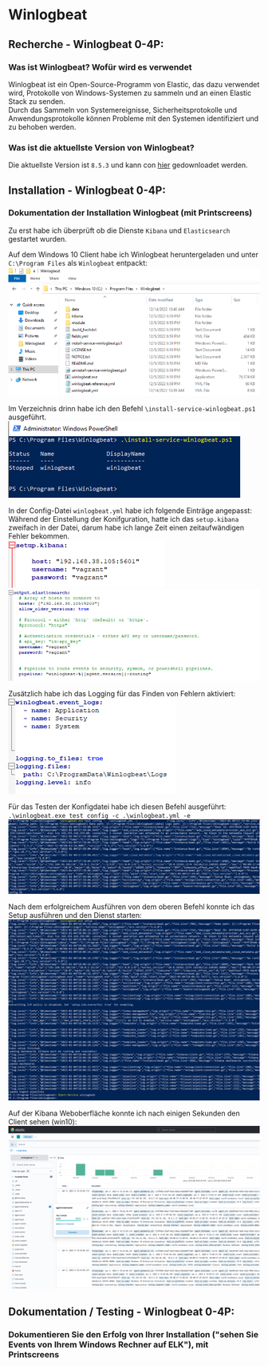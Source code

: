 # Winlogbeat
## Recherche - Winlogbeat 0-4P:
### Was ist Winlogbeat? Wofür wird es verwendet
Winlogbeat ist ein Open-Source-Programm von Elastic, das dazu verwendet wird, Protokolle von Windows-Systemen zu sammeln und an einen Elastic Stack zu senden.  
Durch das Sammeln von Systemereignisse, Sicherheitsprotokolle und Anwendungsprotokolle können Probleme mit den Systemen identifiziert und zu behoben werden.  

### Was ist die aktuellste Version von Winlogbeat?
Die aktuellste Version ist `8.5.3` und kann con [hier](https://www.elastic.co/de/downloads/beats/winlogbeat) gedownloadet werden.  

## Installation - Winlogbeat 0-4P:
### Dokumentation der Installation Winlogbeat (mit Printscreens)
Zu erst habe ich überprüft ob die Dienste `Kibana` und `Elasticsearch` gestartet wurden.  

Auf dem Windows 10 Client habe ich Winlogbeat heruntergeladen und unter `C:\Program Files` als `Winlogbeat` entpackt:  
![Entpacktes Winlogbeat](winlogbeat_dateien.png)  

Im Verzeichnis drinn habe ich den Befehl `\install-service-winlogbeat.ps1` ausgeführt.  
![Gestoppter Dienst](stopped.png)  

In der Config-Datei `winlogbeat.yml` habe ich folgende Einträge angepasst:  
Während der Einstellung der Konifguration, hatte ich das `setup.kibana` zweifach in der Datei, darum habe ich lange Zeit einen zeitaufwändigen Fehler bekommen.  
![Setup Kibana](setup.png)  
![Output Elasticsearch](output.png)  

Zusätzlich habe ich das Logging für das Finden von Fehlern aktiviert:  
![Logging und Event Logs](logging.png)  

Für das Testen der Konfigdatei habe ich diesen Befehl ausgeführt:  
`.\winlogbeat.exe test config -c .\winlogbeat.yml -e`  
![Test Config](test_config.png)  

Nach dem erfolgreichem Ausführen von dem oberen Befehl konnte ich das Setup ausführen und den Dienst starten:  
![Setup](setup2.png)  

Auf der Kibana Weboberfläche konnte ich nach einigen Sekunden den Client sehen (win10):  
![Kibana Weboberfläche](kibanagui.png)  

## Dokumentation / Testing - Winlogbeat 0-4P:
### Dokumentieren Sie den Erfolg von Ihrer Installation ("sehen Sie Events von Ihrem Windows Rechner auf ELK"), mit Printscreens
